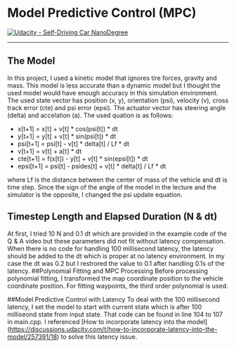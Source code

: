 # **Model Predictive Control (MPC)** 
[![Udacity - Self-Driving Car NanoDegree](https://s3.amazonaws.com/udacity-sdc/github/shield-carnd.svg)](http://www.udacity.com/drive)

---

## The Model
  In this project, I used a kinetic model that ignores tire forces, gravity and mass. This model is less accurate than a dynamic model but I thought the used model would have enough accuracy in this simulation environment. The used state vector has position (x, y), orientation (psi), velocity (v), cross track error (cte) and psi error (epsi). The actuator vector has steering angle (delta) and accelation (a). The used quation is as follows: 
  
  * x[t+1] = x[t] + v[t] * cos(psi[t]) * dt 
  * y[t+1] = y[t] + v[t] * sin(psi[t]) * dt
  * psi[t+1] = psi[t] - v[t] * delta[t] / Lf * dt
  * v[t+1] = v[t] + a[t] * dt
  * cte[t+1] = f(x[t]) - y[t] + v[t] * sin(epsi[t]) * dt
  * epsi[t+1] = psi[t] - psides[t] + v[t] * delta[t] / Lf * dt
  
  where Lf is the distance between the center of mass of the vehicle and dt is time step.
  Since the sign of the angle of the model in the lecture and the simulator is the opposite, I changed the psi update equation. 

## Timestep Length and Elapsed Duration (N & dt)
  At first, I tried 10 N and 0.1 dt which are provided in the example code of the Q & A video but these parameters did not fit without latency compensation. When there is no code for handling 100 millisecond latency, the latency should be added to the dt which is proper at no latency environment. In my case the dt was 0.2 but I restrored the value to 0.1 after handling 0.1s of the latency.
##Polynomial Fitting and MPC Processing
  Before processing polynomial fitting, I transformed the map coordinate position to the vehicle coordinate position. For fitting waypoints, the third order polynomial is used.

##Model Predictive Control with Latency
  To deal with the 100 millisecond latency, I set the model to start with current state which is after 100 milliseond state from input state. That code can be found in line 104 to 107 in main.cpp. I referenced [How to incorporate latency into the model] (https://discussions.udacity.com/t/how-to-incorporate-latency-into-the-model/257391/18) to solve this latency issue.